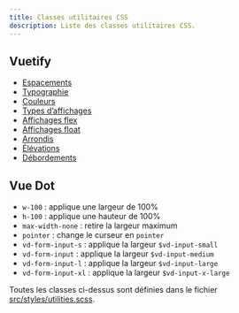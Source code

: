 ```yaml
---
title: Classes utilitaires CSS
description: Liste des classes utilitaires CSS.
---
```


## Vuetify

-  [Espacements](https://vuetifyjs.com/en/styles/spacing/)
-  [Typographie](https://vuetifyjs.com/en/styles/text-and-typography/)
-  [Couleurs](https://vuetifyjs.com/en/styles/colors/)
-  [Types d’affichages](https://vuetifyjs.com/en/styles/display/)
-  [Affichages flex](https://vuetifyjs.com/en/styles/flex/)
-  [Affichages float](https://vuetifyjs.com/en/styles/float/)
-  [Arrondis](https://vuetifyjs.com/en/styles/border-radius/)
-  [Élévations](https://vuetifyjs.com/en/styles/display/)
-  [Débordements](https://vuetifyjs.com/en/styles/overflow/)

## Vue Dot

- `w-100` : applique une largeur de 100%
- `h-100` : applique une hauteur de 100%
- `max-width-none` : retire la largeur maximum
- `pointer` : change le curseur en `pointer`
- `vd-form-input-s` : applique la largeur `$vd-input-small`
- `vd-form-input` : applique la largeur `$vd-input-medium`
- `vd-form-input-l` : applique la largeur `$vd-input-large`
- `vd-form-input-xl` : applique la largeur `$vd-input-x-large`

Toutes les classes ci-dessus sont définies dans le fichier [src/styles/utilities.scss](https://github.com/assurance-maladie-digital/design-system/blob/dev/packages/vue-dot/src/styles/utilities.scss).
